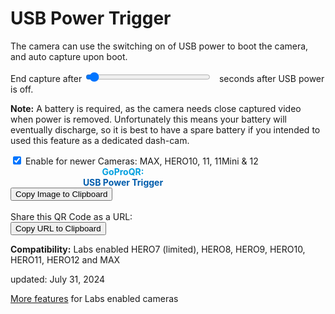 # USB Power Trigger

<script src="../../jquery.min.js"></script>
<script src="../../qrcodeborder.js"></script>
<script src="../../html2canvas.min.js"></script>
<style>
        #qrcode{
            width: 100%;
        }
        div{
            width: 100%;
            display: inline-block;
        }
</style>

The camera can use the switching on of USB power to boot the camera, and auto capture upon boot.

End capture after <input type="range" style="width: 200px;" id="tlendsec" name="tlendsec" min="0" max="60" value="2"><label for="tlendsec"></label>&nbsp;&nbsp;<b id="secsendtext"></b> seconds after USB power is off.

**Note:** A battery is required, as the camera needs close captured video when power is removed. Unfortunately this means your battery will eventually discharge, so it is best to have a spare battery if you intended to used this feature as a dedicated dash-cam.  

<input type="checkbox" id="enablenew" name="enablenew" checked> 
<label for="enablenew">Enable for newer Cameras: MAX, HERO10, 11, 11Mini & 12</label><br>

<div id="qrcode_txt" style="width: 360px">
 <center>
  <div id="qrcode"></div><br>
  <b><font color="#009FDF">GoProQR:</font></b> <em id="qrtext"></em><br>
  <b><font color="#005CAC">USB Power Trigger</font></b>
 </center>
</div>
<button id="copyImg">Copy Image to Clipboard</button>
<br>
<br>
Share this QR Code as a URL: <small id="urltext"></small><br>
<button id="copyBtn">Copy URL to Clipboard</button>
        
**Compatibility:** Labs enabled HERO7 (limited), HERO8, HERO9, HERO10, HERO11, HERO12 and MAX 
        

updated: July 31, 2024

[More features](..) for Labs enabled cameras

<script>
var once = true;
var qrcode;
var cmd = "oC15dTmNLeA";
var clipcopy = "";
var lasttimecmd = "";
var changed = true;

function dcmd(cmd, id) {
    var x;
	if(document.getElementById(id) !== null)
	{
		x = document.getElementById(id).checked;
		if( x === true)
			cmd = cmd + document.getElementById(id).value;
	}
	else
	{
	    var i;
		for (i = 1; i < 15; i++) { 
			var newid = id+i;
			if(document.getElementById(newid) !== null)
			{
				x = document.getElementById(newid).checked;
				if( x === true)
					cmd = cmd + document.getElementById(newid).value;
			}
		}
	}
	return cmd;
}

function makeQR() 
{	
  if(once === true)
  {
    qrcode = new QRCode(document.getElementById("qrcode"), 
    {
      text : "!oMBURN=\"\"",
      width : 360,
      height : 360,
      correctLevel : QRCode.CorrectLevel.M
    });
    once = false;
  }
}

function checkTime(i) {
    if (i < 10) {i = "0" + i;}  // add zero in front of numbers < 10
    return i;
}

function timeLoop()
{
  if(document.getElementById("tlendsec") !== null)
  {
	cmd = "";
				
	var secs = 0;	
		
	var endsecs = parseInt(document.getElementById("tlendsec").value);	
	endsecs *= 5;
	document.getElementById("secsendtext").innerHTML = endsecs;	
	
	if(secs > 0)
		cmd = cmd + "!u" + secs + "N";
	else
		cmd = cmd + "!uN";
		
	cmd = cmd + "!S";
	
	if(endsecs > 0)
		cmd = cmd + "!u" + endsecs + "E";	
	else
		cmd = cmd + "!uE";
    
	cmd = cmd + "!R";
	
    if(document.getElementById("enablenew") !== null)
    {
      if(document.getElementById("enablenew").checked === true)
      {
		var offset = 41;
		if(endsecs>=10) offset=42;
		if(endsecs>=100) offset=43;
		cmd = "*WAKE=2*BOOT=\"!Lbt\"!SAVEbt="
		cmd = cmd + "<u0!X=At:B=C0";
		cmd = cmd + ">u0<r0!C8+!S+" + "Dashcam";
		cmd = cmd + ">u0=At:B+=C0<u0>r0=Bt:B+=CB+=C-A+"
		cmd = cmd + "wait $Cs" + ">C" + endsecs;
		cmd = cmd + ">r0!E+!1N+!1O<r0" + "Exit Dashcam" + "+!X!R" + offset;
      }
    }
  }
  
  qrcode.clear(); 
  qrcode.makeCode(cmd);
  
  if(cmd != lasttimecmd)
  {
	changed = true;
	lasttimecmd = cmd;
  }
	
  if(changed === true)
  {
	document.getElementById("qrtext").innerHTML = cmd;
	clipcopy = "https://gopro.github.io/labs/control/set/?cmd=" + cmd + "&title=USB%20Power%20Trigger";
	document.getElementById("urltext").innerHTML = clipcopy;
	changed = false;
  }
	
  var t = setTimeout(timeLoop, 50);
}

function myReloadFunction() {
  location.reload();
}


async function copyImageToClipboard() {
    html2canvas(document.querySelector("#qrcode_txt")).then(canvas => canvas.toBlob(blob => navigator.clipboard.write([new ClipboardItem({'image/png': blob})])));
}
async function copyTextToClipboard(text) {
	try {
		await navigator.clipboard.writeText(text);
	} catch(err) {
		alert('Error in copying text: ', err);
	}
}

function setupButtons() {	
    document.getElementById("copyBtn").onclick = function() { 
        copyTextToClipboard(clipcopy);
	};
    document.getElementById("copyImg").onclick = function() { 
        copyImageToClipboard();
	};
}

makeQR();
setupButtons();
timeLoop();


</script>

